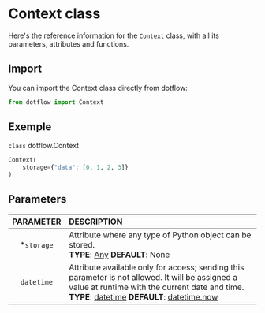 # Context class

Here's the reference information for the `Context` class, with all its parameters, attributes and functions.

## Import

You can import the Context class directly from dotflow:

```python
from dotflow import Context
```

## Exemple

`class` dotflow.Context

```python
Context(
    storage={"data": [0, 1, 2, 3]}
)
```

## Parameters

| PARAMETER  | DESCRIPTION      |
|:-----------:|:---------------|
| *`storage` | Attribute where any type of Python object can be stored. <br> **TYPE**: [Any](https://docs.python.org/3/library/typing.html#typing.Any) **DEFAULT**: None|
| `datetime` | Attribute available only for access; sending this parameter is not allowed. It will be assigned a value at runtime with the current date and time. <br> **TYPE**: [datetime](https://docs.python.org/3/library/datetime.html) **DEFAULT**: [datetime.now](https://docs.python.org/3/library/datetime.html#datetime.datetime.now)|